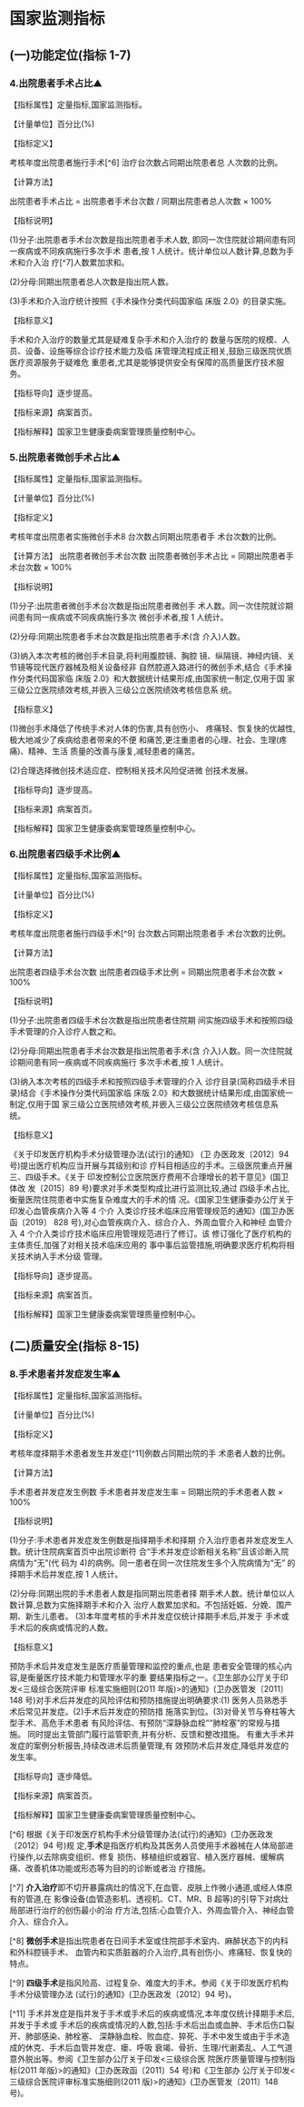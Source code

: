 # 国家监测指标


## (一)功能定位(指标 1-7)

### 4.出院患者手术占比▲

【指标属性】定量指标,国家监测指标。


【计量单位】百分比(%)


【指标定义】


考核年度出院患者施行手术[^6] 治疗台次数占同期出院患者总
人次数的比例。


【计算方法】

出院患者手术占比 = 出院患者手术台次数 / 同期出院患者总人次数 × 100%

【指标说明】

(1)分子:出院患者手术台次数是指出院患者手术人数,
即同一次住院就诊期间患有同一疾病或不同疾病施行多次手术
患者,按 1 人统计。统计单位以人数计算,总数为手术和介入治
疗[^7]人数累加求和。

(2)分母:同期出院患者总人次数是指出院人数。

(3)手术和介入治疗统计按照《手术操作分类代码国家临
床版 2.0》的目录实施。

【指标意义】

手术和介入治疗的数量尤其是疑难复杂手术和介入治疗的
数量与医院的规模、人员、设备、设施等综合诊疗技术能力及临
床管理流程成正相关,鼓励三级医院优质医疗资源服务于疑难危
重患者,尤其是能够提供安全有保障的高质量医疗技术服务。

【指标导向】逐步提高。

【指标来源】病案首页。

【指标解释】国家卫生健康委病案管理质量控制中心。


### 5.出院患者微创手术占比▲

【指标属性】定量指标,国家监测指标。

【计量单位】百分比(%)

【指标定义】

考核年度出院患者实施微创手术8 台次数占同期出院患者手
术台次数的比例。

【计算方法】
出院患者微创手术台次数
出院患者微创手术占比 =
 同期出院患者手术台次数
 × 100%

【指标说明】

(1)分子:出院患者微创手术台次数是指出院患者微创手
术人数。同一次住院就诊期间患有同一疾病或不同疾病施行多次
微创手术者,按 1 人统计。

(2)分母:同期出院患者手术台次数是指出院患者手术(含
介入)人数。

(3)纳入本次考核的微创手术目录,将利用腹腔镜、胸腔
镜、纵隔镜、神经内镜、关节镜等现代医疗器械及相关设备经非
自然腔道入路进行的微创手术,结合《手术操作分类代码国家临
床版 2.0》和大数据统计结果形成,由国家统一制定,仅用于国
家三级公立医院绩效考核,并嵌入三级公立医院绩效考核信息系
统。

【指标意义】

(1)微创手术降低了传统手术对人体的伤害,具有创伤小、
疼痛轻、恢复快的优越性,极大地减少了疾病给患者带来的不便
和痛苦,更注重患者的心理、社会、生理(疼痛)、精神、生活
质量的改善与康复,减轻患者的痛苦。

(2)合理选择微创技术适应症、控制相关技术风险促进微
创技术发展。

【指标导向】逐步提高。

【指标来源】病案首页。

【指标解释】国家卫生健康委病案管理质量控制中心。


### 6.出院患者四级手术比例▲

【指标属性】定量指标,国家监测指标。

【计量单位】百分比(%)

【指标定义】

考核年度出院患者施行四级手术[^9] 台次数占同期出院患者手
术台次数的比例。

【计算方法】

出院患者四级手术台次数
出院患者四级手术比例 =
 同期出院患者手术台次数
 × 100%

【指标说明】

(1)分子:出院患者四级手术台次数是指出院患者住院期
间实施四级手术和按照四级手术管理的介入诊疗人数之和。

(2)分母:同期出院患者手术台次数是指出院患者手术(含
介入)人数。同一次住院就诊期间患有同一疾病或不同疾病施行
多次手术者,按 1 人统计。

(3)纳入本次考核的四级手术和按照四级手术管理的介入
诊疗目录(简称四级手术目录)结合《手术操作分类代码国家临
床版 2.0》和大数据统计结果形成,由国家统一制定,仅用于国
家三级公立医院绩效考核,并嵌入三级公立医院绩效考核信息系
统。

【指标意义】

《关于印发医疗机构手术分级管理办法(试行)的通知》
 (卫
办医政发〔2012〕94 号)提出医疗机构应当开展与其级别和诊
疗科目相适应的手术。三级医院重点开展三、四级手术。《关于
印发控制公立医院医疗费用不合理增长的若干意见》(国卫体改
发〔2015〕89 号)要求对手术类型构成比进行监测比较,通过
四级手术占比,衡量医院住院患者中实施复杂难度大的手术的情
况。《国家卫生健康委办公厅关于印发心血管疾病介入等 4 个介
入类诊疗技术临床应用管理规范的通知》(国卫办医函〔2019〕
828 号),对心血管疾病介入、综合介入、外周血管介入和神经
血管介入 4 个介入类诊疗技术临床应用管理规范进行了修订。该
修订强化了医疗机构的主体责任,加强了对相关技术临床应用的
事中事后监管措施,明确要求医疗机构将相关技术纳入手术分级
管理。

【指标导向】逐步提高。

【指标来源】病案首页。

【指标解释】国家卫生健康委病案管理质量控制中心。

## (二)质量安全(指标 8-15)

### 8.手术患者并发症发生率▲

【指标属性】定量指标,国家监测指标。

【计量单位】百分比(%)

【指标定义】

考核年度择期手术患者发生并发症[^11]例数占同期出院的手
术患者人数的比例。

【计算方法】

手术患者并发症发生例数
手术患者并发症发生率 =
 同期出院的手术患者人数
 × 100%

【指标说明】

(1)分子:手术患者并发症发生例数是指择期手术和择期
介入治疗患者并发症发生人数。统计住院病案首页中出院诊断符
合“手术并发症诊断相关名称”且该诊断入院病情为“无”(代
码为 4)的病例。同一患者在同一次住院发生多个入院病情为“无”
的择期手术后并发症,按 1 人统计。

(2)分母:同期出院的手术患者人数是指同期出院患者择
期手术人数。统计单位以人数计算,总数为实施择期手术和介入
治疗人数累加求和。不包括妊娠、分娩、围产期、新生儿患者。
(3)本年度考核的手术并发症仅统计择期手术后,并发于
手术或手术后的疾病或情况的人数。

【指标意义】

预防手术后并发症发生是医疗质量管理和监控的重点,也是
患者安全管理的核心内容,是衡量医疗技术能力和管理水平的重
要结果指标之一。《卫生部办公厅关于印发<三级综合医院评审
标准实施细则(2011 年版)>的通知》(卫办医管发〔2011〕148
号)对手术后并发症的风险评估和预防措施提出明确要求:(1)
医务人员熟悉手术后常见并发症。(2)手术后并发症的预防措
施落实到位。(3)对骨关节与脊柱等大型手术、高危手术患者
有风险评估、有预防“深静脉血栓”“肺栓塞”的常规与措施。
同时提出主管部门履行监管职责,并有分析、反馈和整改措施。
有重大手术并发症的案例分析报告,持续改进术后质量管理,有
效预防术后并发症,降低并发症的发生率。

【指标导向】逐步降低。

【指标来源】病案首页。

【指标解释】国家卫生健康委病案管理质量控制中心。


[^6] 根据《关于印发医疗机构手术分级管理办法(试行)的通知》(卫办医政发〔2012〕94 号)规
定,**手术**是指医疗机构及其医务人员使用手术器械在人体局部进行操作,以去除病变组织、修复
损伤、移植组织或器官、植入医疗器械、缓解病痛、改善机体功能或形态等为目的的诊断或者治
疗措施。

[^7] **介入治疗**即不切开暴露病灶的情况下,在血管、皮肤上作微小通道,或经人体原有的管道,在
影像设备(血管造影机、透视机、CT、MR、B 超等)的引导下对病灶局部进行治疗的创伤最小的治
疗方法,包括:心血管介入、外周血管介入、神经血管介入、综合介入。

[^8] **微创手术**是指出院患者在日间手术室或住院部手术室内、麻醉状态下的内科和外科腔镜手术、
血管内和实质脏器的介入治疗,具有创伤小、疼痛轻、恢复快的特点。

[^9] **四级手术**是指风险高、过程复杂、难度大的手术。参阅《关于印发医疗机构手术分级管理办法
(试行)的通知》(卫办医政发〔2012〕94 号)。

[^11] 手术并发症是指并发于手术或手术后的疾病或情况,本年度仅统计择期手术后,并发于手术或
手术后的疾病或情况的人数,包括:手术后出血或血肿、手术后伤口裂开、肺部感染、肺栓塞、
深静脉血栓、败血症、猝死、手术中发生或由于手术造成的休克、手术后血管并发症、瘘、呼吸
衰竭、骨折、生理/代谢紊乱、人工气道意外脱出等。参阅《卫生部办公厅关于印发<三级综合医
院医疗质量管理与控制指标(2011 年版)>的通知》(卫办医政函〔2011〕54 号)和《卫生部办
公厅关于印发<三级综合医院评审标准实施细则(2011 版)>的通知》(卫办医管发〔2011〕148
号)。